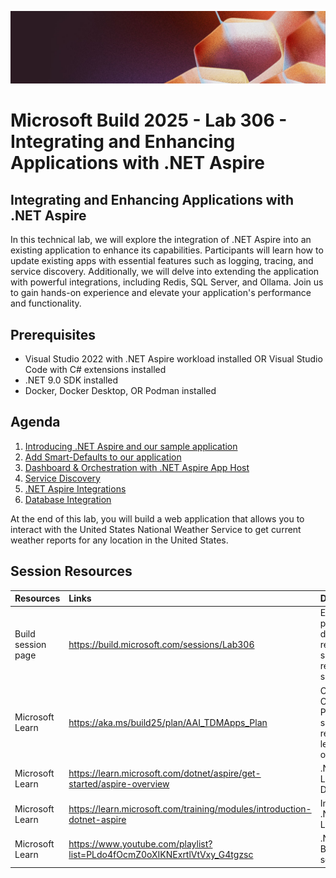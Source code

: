 <p align="center">
<img src="img/banner.jpg" alt="decorative banner" width="1200"/>
</p>

# Microsoft Build 2025 - Lab 306 - Integrating and Enhancing Applications with .NET Aspire

## Integrating and Enhancing Applications with .NET Aspire

In this technical lab, we will explore the integration of .NET Aspire into an existing application to enhance its capabilities. Participants will learn how to update existing apps with essential features such as logging, tracing, and service discovery. Additionally, we will delve into extending the application with powerful integrations, including Redis, SQL Server, and Ollama. Join us to gain hands-on experience and elevate your application's performance and functionality.

## Prerequisites

- Visual Studio 2022 with .NET Aspire workload installed OR Visual Studio Code with C# extensions installed
- .NET 9.0 SDK installed
- Docker, Docker Desktop, OR Podman installed

## Agenda

1. [Introducing .NET Aspire and our sample application](./1-Introduction.md)
1. [Add Smart-Defaults to our application](./2-ServiceDefaults.md)
1. [Dashboard & Orchestration with .NET Aspire App Host](./3-Dashboard-AppHost.md)
1. [Service Discovery](./4-ServiceDiscovery.md)
1. [.NET Aspire Integrations](./5-Integrations.md)
1. [Database Integration](./6-Database.md)


At the end of this lab, you will build a web application that allows you to interact with the United States National Weather Service to get current weather reports for any location in the United States.

## Session Resources 

| Resources          | Links                             | Description        |
|:-------------------|:----------------------------------|:-------------------|
| Build session page | https://build.microsoft.com/sessions/Lab306 | Event session page with downloadable recording, slides, resources, and speaker bio |
| Microsoft Learn |https://aka.ms/build25/plan/AAI_TDMApps_Plan|Official Collection or Plan with skilling resources to learn at your own pace|
| Microsoft Learn |https://learn.microsoft.com/dotnet/aspire/get-started/aspire-overview|.NET Aspire Learn Documentatione|
| Microsoft Learn |https://learn.microsoft.com/training/modules/introduction-dotnet-aspire|Introduction to .NET Aspire Learn sessions|
| Microsoft Learn |https://www.youtube.com/playlist?list=PLdo4fOcmZ0oXIKNExrtlVtVxy_G4tgzsc|.NET Aspire for Beginners video series|
